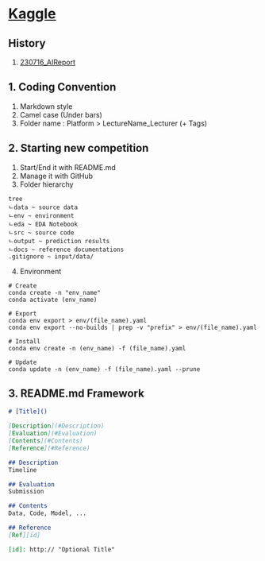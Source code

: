 # [Kaggle](https://www.kaggle.com/)

## History
1. [230716_AIReport](https://www.kaggle.com/competitions/2023-kaggle-ai-report)



## 1. Coding Convention
1. Markdown style
2. Camel case (Under bars)
3. Folder name : Platform > LectureName_Lecturer (+ Tags)



## 2. Starting new competition
1. Start/End it with README.md
2. Manage it with GitHub
3. Folder hierarchy
```
tree
ㄴdata ~ source data
ㄴenv ~ environment
ㄴeda ~ EDA Notebook
ㄴsrc ~ source code
ㄴoutput ~ prediction results
ㄴdocs ~ reference documentations
.gitignore ~ input/data/
```
4. Environment
```
# Create
conda create -n "env_name"
conda activate (env_name)

# Export
conda env export > env/(file_name).yaml
conda env export --no-builds | prep -v "prefix" > env/(file_name).yaml

# Install
conda env create -n (env_name) -f (file_name).yaml

# Update
conda update -n (env_name) -f (file_name).yaml --prune
```



## 3. README.md Framework
```Markdown
# [Title]()

[Description](#Description)  
[Evaluation](#Evaluation)  
[Contents](#Contents)  
[Reference](#Reference)  

## Description
Timeline

## Evaluation
Submission

## Contents
Data, Code, Model, ...

## Reference
[Ref][id]

[id]: http:// "Optional Title"
```
